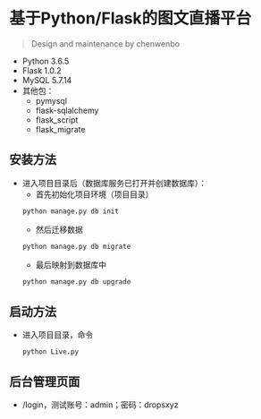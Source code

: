 基于Python/Flask的图文直播平台
===
>Design and maintenance by chenwenbo
* Python 3.6.5
* Flask 1.0.2
* MySQL 5.7.14
* 其他包：
	* pymysql
	* flask-sqlalchemy
	* flask_script
	* flask_migrate


安装方法
------
* 进入项目目录后（数据库服务已打开并创建数据库）：
	* 首先初始化项目环境（项目目录） 
	```python
	python manage.py db init
	```
	* 然后迁移数据
	```python
	python manage.py db migrate
	```
	* 最后映射到数据库中
	```python
	python manage.py db upgrade
	```


启动方法
---
* 进入项目目录，命令
	```shell
	python Live.py
	```

  
后台管理页面
---
* /login，测试账号：admin；密码：dropsxyz
